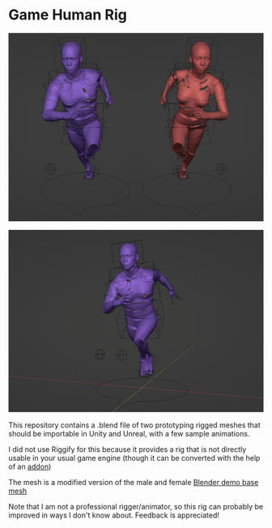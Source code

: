 # Game Human Rig

![Showcase](showcase.png)

![Sprint Anim](showcase_sprint.gif)

This repository contains a .blend file of two prototyping rigged meshes that should be importable in Unity and Unreal, with a few sample animations.

I did not use Riggify for this because it provides a rig that is not directly usable in your usual game engine (though it can be converted with the help of an [addon](https://github.com/pKrime/Expy-Kit))

The mesh is a modified version of the male and female [Blender demo base mesh](https://www.blender.org/download/demo-files/)

Note that I am not a professional rigger/animator, so this rig can probably be improved in ways I don't know about. Feedback is appreciated!
